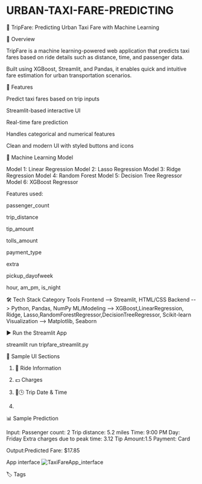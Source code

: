 # URBAN-TAXI-FARE-PREDICTING



🚗 TripFare: Predicting Urban Taxi Fare with Machine Learning


📘 Overview

TripFare is a machine learning-powered web application that predicts taxi fares based on ride details such as distance, time, and passenger data.

Built using XGBoost, Streamlit, and Pandas, it enables quick and intuitive fare estimation for urban transportation scenarios.


🚀 Features

Predict taxi fares based on trip inputs

Streamlit-based interactive UI

Real-time fare prediction

Handles categorical and numerical features

Clean and modern UI with styled buttons and icons


🧠 Machine Learning Model

Model 1: Linear Regression
Model 2: Lasso Regression
Model 3: Ridge Regression
Model 4: Random Forest
Model 5: Decision Tree Regressor	
Model 6: XGBoost Regressor




Features used:

passenger_count

trip_distance

tip_amount

tolls_amount

payment_type

extra

pickup_dayofweek

hour, am_pm, is_night


🛠️ Tech Stack
Category Tools
Frontend -->	Streamlit, HTML/CSS
Backend	--> Python, Pandas, NumPy
ML/Modeling -->	XGBoost,LinearRegression, Ridge, Lasso,RandomForestRegressor,DecisionTreeRegressor, Scikit-learn
Visualization	--> Matplotlib, Seaborn



▶️ Run the Streamlit App

streamlit run tripfare_streamlit.py

🧪 Sample UI Sections

1. 🚖 Ride Information

2. 💵 Charges

3. 📅🕒 Trip Date & Time
4. 

📊 Sample Prediction


Input:
Passenger count: 2
Trip distance: 5.2 miles
Time: 9:00 PM
Day: Friday
Extra charges due to peak time: 3.12
Tip Amount:1.5
Payment: Card


Output:Predicted Fare: $17.85


App interface
![TaxiFareApp_interface](https://github.com/user-attachments/assets/44bbb524-d5bc-4636-8424-c15044b1aaeb)


🏷️ Tags
